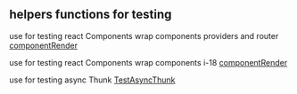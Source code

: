 ## helpers functions for testing

use for testing react Components wrap components providers and router 
[componentRender](./componentRender/componentRender.tsx)

use for testing react Components wrap components i-18 
[componentRender](./renderWithTranslation/renderWithTranslation.tsx)

use for testing async Thunk 
[TestAsyncThunk](./TestAsyncThunk/TestAsyncThunk.ts)